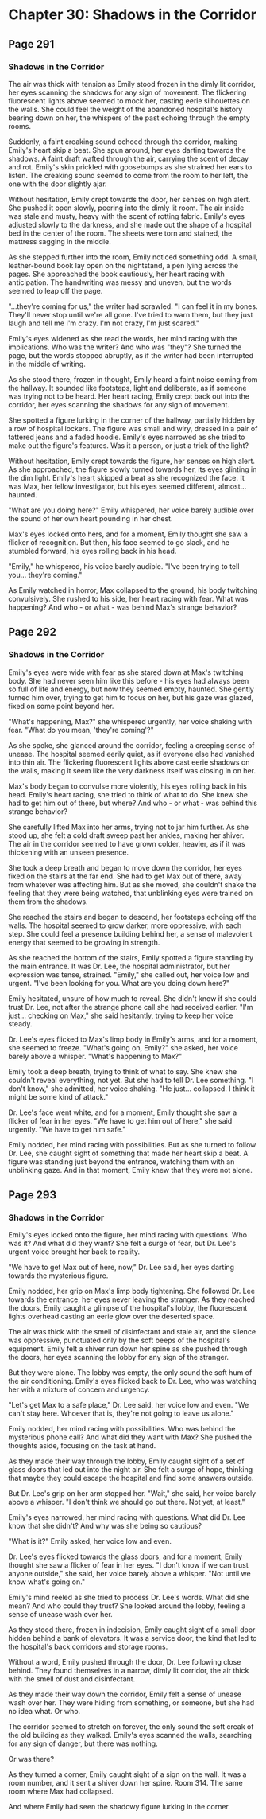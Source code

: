 # Chapter 30: Shadows in the Corridor


## Page 291
### Shadows in the Corridor

The air was thick with tension as Emily stood frozen in the dimly lit corridor, her eyes scanning the shadows for any sign of movement. The flickering fluorescent lights above seemed to mock her, casting eerie silhouettes on the walls. She could feel the weight of the abandoned hospital's history bearing down on her, the whispers of the past echoing through the empty rooms.

Suddenly, a faint creaking sound echoed through the corridor, making Emily's heart skip a beat. She spun around, her eyes darting towards the shadows. A faint draft wafted through the air, carrying the scent of decay and rot. Emily's skin prickled with goosebumps as she strained her ears to listen. The creaking sound seemed to come from the room to her left, the one with the door slightly ajar.

Without hesitation, Emily crept towards the door, her senses on high alert. She pushed it open slowly, peering into the dimly lit room. The air inside was stale and musty, heavy with the scent of rotting fabric. Emily's eyes adjusted slowly to the darkness, and she made out the shape of a hospital bed in the center of the room. The sheets were torn and stained, the mattress sagging in the middle.

As she stepped further into the room, Emily noticed something odd. A small, leather-bound book lay open on the nightstand, a pen lying across the pages. She approached the book cautiously, her heart racing with anticipation. The handwriting was messy and uneven, but the words seemed to leap off the page.

"...they're coming for us," the writer had scrawled. "I can feel it in my bones. They'll never stop until we're all gone. I've tried to warn them, but they just laugh and tell me I'm crazy. I'm not crazy, I'm just scared."

Emily's eyes widened as she read the words, her mind racing with the implications. Who was the writer? And who was "they"? She turned the page, but the words stopped abruptly, as if the writer had been interrupted in the middle of writing.

As she stood there, frozen in thought, Emily heard a faint noise coming from the hallway. It sounded like footsteps, light and deliberate, as if someone was trying not to be heard. Her heart racing, Emily crept back out into the corridor, her eyes scanning the shadows for any sign of movement.

She spotted a figure lurking in the corner of the hallway, partially hidden by a row of hospital lockers. The figure was small and wiry, dressed in a pair of tattered jeans and a faded hoodie. Emily's eyes narrowed as she tried to make out the figure's features. Was it a person, or just a trick of the light?

Without hesitation, Emily crept towards the figure, her senses on high alert. As she approached, the figure slowly turned towards her, its eyes glinting in the dim light. Emily's heart skipped a beat as she recognized the face. It was Max, her fellow investigator, but his eyes seemed different, almost... haunted.

"What are you doing here?" Emily whispered, her voice barely audible over the sound of her own heart pounding in her chest.

Max's eyes locked onto hers, and for a moment, Emily thought she saw a flicker of recognition. But then, his face seemed to go slack, and he stumbled forward, his eyes rolling back in his head.

"Emily," he whispered, his voice barely audible. "I've been trying to tell you... they're coming."

As Emily watched in horror, Max collapsed to the ground, his body twitching convulsively. She rushed to his side, her heart racing with fear. What was happening? And who - or what - was behind Max's strange behavior?

## Page 292
### Shadows in the Corridor

Emily's eyes were wide with fear as she stared down at Max's twitching body. She had never seen him like this before - his eyes had always been so full of life and energy, but now they seemed empty, haunted. She gently turned him over, trying to get him to focus on her, but his gaze was glazed, fixed on some point beyond her.

"What's happening, Max?" she whispered urgently, her voice shaking with fear. "What do you mean, 'they're coming'?"

As she spoke, she glanced around the corridor, feeling a creeping sense of unease. The hospital seemed eerily quiet, as if everyone else had vanished into thin air. The flickering fluorescent lights above cast eerie shadows on the walls, making it seem like the very darkness itself was closing in on her.

Max's body began to convulse more violently, his eyes rolling back in his head. Emily's heart racing, she tried to think of what to do. She knew she had to get him out of there, but where? And who - or what - was behind this strange behavior?

She carefully lifted Max into her arms, trying not to jar him further. As she stood up, she felt a cold draft sweep past her ankles, making her shiver. The air in the corridor seemed to have grown colder, heavier, as if it was thickening with an unseen presence.

She took a deep breath and began to move down the corridor, her eyes fixed on the stairs at the far end. She had to get Max out of there, away from whatever was affecting him. But as she moved, she couldn't shake the feeling that they were being watched, that unblinking eyes were trained on them from the shadows.

She reached the stairs and began to descend, her footsteps echoing off the walls. The hospital seemed to grow darker, more oppressive, with each step. She could feel a presence building behind her, a sense of malevolent energy that seemed to be growing in strength.

As she reached the bottom of the stairs, Emily spotted a figure standing by the main entrance. It was Dr. Lee, the hospital administrator, but her expression was tense, strained. "Emily," she called out, her voice low and urgent. "I've been looking for you. What are you doing down here?"

Emily hesitated, unsure of how much to reveal. She didn't know if she could trust Dr. Lee, not after the strange phone call she had received earlier. "I'm just... checking on Max," she said hesitantly, trying to keep her voice steady.

Dr. Lee's eyes flicked to Max's limp body in Emily's arms, and for a moment, she seemed to freeze. "What's going on, Emily?" she asked, her voice barely above a whisper. "What's happening to Max?"

Emily took a deep breath, trying to think of what to say. She knew she couldn't reveal everything, not yet. But she had to tell Dr. Lee something. "I don't know," she admitted, her voice shaking. "He just... collapsed. I think it might be some kind of attack."

Dr. Lee's face went white, and for a moment, Emily thought she saw a flicker of fear in her eyes. "We have to get him out of here," she said urgently. "We have to get him safe."

Emily nodded, her mind racing with possibilities. But as she turned to follow Dr. Lee, she caught sight of something that made her heart skip a beat. A figure was standing just beyond the entrance, watching them with an unblinking gaze. And in that moment, Emily knew that they were not alone.

## Page 293
### Shadows in the Corridor

Emily's eyes locked onto the figure, her mind racing with questions. Who was it? And what did they want? She felt a surge of fear, but Dr. Lee's urgent voice brought her back to reality.

"We have to get Max out of here, now," Dr. Lee said, her eyes darting towards the mysterious figure.

Emily nodded, her grip on Max's limp body tightening. She followed Dr. Lee towards the entrance, her eyes never leaving the stranger. As they reached the doors, Emily caught a glimpse of the hospital's lobby, the fluorescent lights overhead casting an eerie glow over the deserted space.

The air was thick with the smell of disinfectant and stale air, and the silence was oppressive, punctuated only by the soft beeps of the hospital's equipment. Emily felt a shiver run down her spine as she pushed through the doors, her eyes scanning the lobby for any sign of the stranger.

But they were alone. The lobby was empty, the only sound the soft hum of the air conditioning. Emily's eyes flicked back to Dr. Lee, who was watching her with a mixture of concern and urgency.

"Let's get Max to a safe place," Dr. Lee said, her voice low and even. "We can't stay here. Whoever that is, they're not going to leave us alone."

Emily nodded, her mind racing with possibilities. Who was behind the mysterious phone call? And what did they want with Max? She pushed the thoughts aside, focusing on the task at hand.

As they made their way through the lobby, Emily caught sight of a set of glass doors that led out into the night air. She felt a surge of hope, thinking that maybe they could escape the hospital and find some answers outside.

But Dr. Lee's grip on her arm stopped her. "Wait," she said, her voice barely above a whisper. "I don't think we should go out there. Not yet, at least."

Emily's eyes narrowed, her mind racing with questions. What did Dr. Lee know that she didn't? And why was she being so cautious?

"What is it?" Emily asked, her voice low and even.

Dr. Lee's eyes flicked towards the glass doors, and for a moment, Emily thought she saw a flicker of fear in her eyes. "I don't know if we can trust anyone outside," she said, her voice barely above a whisper. "Not until we know what's going on."

Emily's mind reeled as she tried to process Dr. Lee's words. What did she mean? And who could they trust? She looked around the lobby, feeling a sense of unease wash over her.

As they stood there, frozen in indecision, Emily caught sight of a small door hidden behind a bank of elevators. It was a service door, the kind that led to the hospital's back corridors and storage rooms.

Without a word, Emily pushed through the door, Dr. Lee following close behind. They found themselves in a narrow, dimly lit corridor, the air thick with the smell of dust and disinfectant.

As they made their way down the corridor, Emily felt a sense of unease wash over her. They were hiding from something, or someone, but she had no idea what. Or who.

The corridor seemed to stretch on forever, the only sound the soft creak of the old building as they walked. Emily's eyes scanned the walls, searching for any sign of danger, but there was nothing.

Or was there?

As they turned a corner, Emily caught sight of a sign on the wall. It was a room number, and it sent a shiver down her spine. Room 314. The same room where Max had collapsed.

And where Emily had seen the shadowy figure lurking in the corner.
